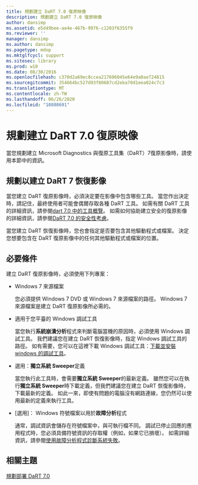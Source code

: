 ```yaml
---
title: 規劃建立 DaRT 7.0 復原映像
description: 規劃建立 DaRT 7.0 復原映像
author: dansimp
ms.assetid: e5d49bee-ae4e-467b-9976-c1203f6355f9
ms.reviewer: ''
manager: dansimp
ms.author: dansimp
ms.pagetype: mdop
ms.mktglfcycl: support
ms.sitesec: library
ms.prod: w10
ms.date: 08/30/2016
ms.openlocfilehash: c370d2a69ec8ccea217696045e64e9a0ae724815
ms.sourcegitcommit: 354664bc527d93f80687cd2eba70d1eea024c7c3
ms.translationtype: MT
ms.contentlocale: zh-TW
ms.lasthandoff: 06/26/2020
ms.locfileid: "10808691"
---
```

# 規劃建立 DaRT 7.0 復原映像


當您規劃建立 Microsoft Diagnostics 與復原工具集（DaRT）7復原影像時，請使用本節中的資訊。

## 規劃以建立 DaRT 7 恢復影像


當您建立 DaRT 復原影像時，必須決定要在影像中包含哪些工具。 當您作出決定時，請記住，最終使用者可能會偶爾存取各種 DaRT 工具。 如需有關 DaRT 工具的詳細資訊，請參閱[dart 7.0 中的工具概覽](overview-of-the-tools-in-dart-70-new-ia.md)。 如需如何協助建立安全的復原影像的詳細資訊，請參閱[DaRT 7.0 的安全性考慮](security-considerations-for-dart-70-dart-7.md)。

當您建立 DaRT 恢復影像時，您也會指定是否要包含其他驅動程式或檔案。 決定您想要包含在 DaRT 復原影像中的任何其他驅動程式或檔案的位置。

## 必要條件


建立 DaRT 復原影像時，必須使用下列專案：

-   Windows 7 來源檔案

    您必須提供 Windows 7 DVD 或 Windows 7 來源檔案的路徑。 Windows 7 來源檔案是建立 DaRT 復原影像所必需的。

-   適用于您平臺的 Windows 調試工具

    當您執行**系統崩潰分析**程式來判斷電腦當機的原因時，必須使用 Windows 調試工具。 我們建議您在建立 DaRT 恢復影像時，指定 Windows 調試工具的路徑。 如有需要，您可以在這裡下載 Windows 調試工具：[下載並安裝 windows 的調試工具](https://go.microsoft.com/fwlink/?LinkId=99934)。

-   選用：**獨立系統 Sweeper**定義

    當您執行此工具時，會需要**獨立系統 Sweeper**的最新定義。 雖然您可以在執行**獨立系統 Sweeper**時下載定義，但我們建議您在建立 DaRT 恢復影像時，下載最新的定義。 如此一來，即使有問題的電腦沒有網路連線，您仍然可以使用最新的定義來執行工具。

-   [選用]： Windows 符號檔案以用於**故障分析**程式

    通常，調試資訊會儲存在符號檔案中，與可執行檔不同。 調試已停止回應的應用程式時，您必須具備符號資訊的存取權（例如，如果它已損壞）。 如需詳細資訊，請參閱[使用故障分析程式診斷系統失敗](diagnosing-system-failures-with-crash-analyzer--dart-7.md)。

## 相關主題


[規劃部署 DaRT 7.0](planning-to-deploy-dart-70.md)

 

 





